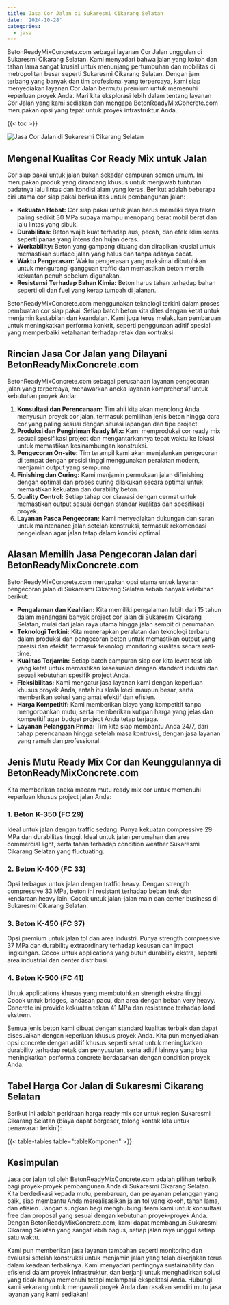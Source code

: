 ```yaml
---
title: Jasa Cor Jalan di Sukaresmi Cikarang Selatan
date: '2024-10-28'
categories:
  - jasa
---
```


BetonReadyMixConcrete.com sebagai layanan Cor Jalan unggulan di Sukaresmi Cikarang Selatan. Kami menyadari bahwa jalan yang kokoh dan tahan lama sangat krusial untuk menunjang pertumbuhan dan mobilitas di metropolitan besar seperti Sukaresmi Cikarang Selatan. Dengan jam terbang yang banyak dan tim profesional yang terpercaya, kami siap menyediakan layanan Cor Jalan bermutu premium untuk memenuhi keperluan proyek Anda. Mari kita eksplorasi lebih dalam tentang layanan Cor Jalan yang kami sediakan dan mengapa BetonReadyMixConcrete.com merupakan opsi yang tepat untuk proyek infrastruktur Anda.

{{< toc >}}

![Jasa Cor Jalan di Sukaresmi Cikarang Selatan](https://betoncor8.github.io/cor/harga-beton-readymix-concrete%20(45).png)

## Mengenal Kualitas Cor Ready Mix untuk Jalan

Cor siap pakai untuk jalan bukan sekadar campuran semen umum. Ini merupakan produk yang dirancang khusus untuk menjawab tuntutan padatnya lalu lintas dan kondisi alam yang keras. Berikut adalah beberapa ciri utama cor siap pakai berkualitas untuk pembangunan jalan:

- **Kekuatan Hebat:** Cor siap pakai untuk jalan harus memiliki daya tekan paling sedikit 30 MPa supaya mampu menopang berat mobil berat dan lalu lintas yang sibuk.
- **Durabilitas:** Beton wajib kuat terhadap aus, pecah, dan efek iklim keras seperti panas yang intens dan hujan deras.
- **Workability:** Beton yang gampang dituang dan dirapikan krusial untuk memastikan surface jalan yang halus dan tanpa adanya cacat.
- **Waktu Pengerasan:** Waktu pengerasan yang maksimal dibutuhkan untuk mengurangi gangguan traffic dan memastikan beton meraih kekuatan penuh sebelum digunakan.
- **Resistensi Terhadap Bahan Kimia:** Beton harus tahan terhadap bahan seperti oli dan fuel yang kerap tumpah di jalanan.

BetonReadyMixConcrete.com menggunakan teknologi terkini dalam proses pembuatan cor siap pakai. Setiap batch beton kita dites dengan ketat untuk menjamin kestabilan dan keandalan. Kami juga terus melakukan pembaruan untuk meningkatkan performa konkrit, seperti penggunaan aditif spesial yang memperbaiki ketahanan terhadap retak dan kontraksi.

## Rincian Jasa Cor Jalan yang Dilayani BetonReadyMixConcrete.com

BetonReadyMixConcrete.com sebagai perusahaan layanan pengecoran jalan yang terpercaya, menawarkan aneka layanan komprehensif untuk kebutuhan proyek Anda:

1. **Konsultasi dan Perencanaan:** Tim ahli kita akan menolong Anda menyusun proyek cor jalan, termasuk pemilihan jenis beton hingga cara cor yang paling sesuai dengan situasi lapangan dan tipe project.
2. **Produksi dan Pengiriman Ready Mix:** Kami memproduksi cor ready mix sesuai spesifikasi project dan mengantarkannya tepat waktu ke lokasi untuk memastikan kesinambungan konstruksi.
3. **Pengecoran On-site:** Tim terampil kami akan menjalankan pengecoran di tempat dengan presisi tinggi menggunakan peralatan modern, menjamin output yang sempurna.
4. **Finishing dan Curing:** Kami menjamin permukaan jalan difinishing dengan optimal dan proses curing dilakukan secara optimal untuk memastikan kekuatan dan durability beton.
5. **Quality Control:** Setiap tahap cor diawasi dengan cermat untuk memastikan output sesuai dengan standar kualitas dan spesifikasi proyek.
6. **Layanan Pasca Pengecoran:** Kami menyediakan dukungan dan saran untuk maintenance jalan setelah konstruksi, termasuk rekomendasi pengelolaan agar jalan tetap dalam kondisi optimal.

## Alasan Memilih Jasa Pengecoran Jalan dari BetonReadyMixConcrete.com

BetonReadyMixConcrete.com merupakan opsi utama untuk layanan pengecoran jalan di Sukaresmi Cikarang Selatan sebab banyak kelebihan berikut:

- **Pengalaman dan Keahlian:** Kita memiliki pengalaman lebih dari 15 tahun dalam menangani banyak project cor jalan di Sukaresmi Cikarang Selatan, mulai dari jalan raya utama hingga jalan sempit di perumahan.
- **Teknologi Terkini:** Kita menerapkan peralatan dan teknologi terbaru dalam produksi dan pengecoran beton untuk memastikan output yang presisi dan efektif, termasuk teknologi monitoring kualitas secara real-time.
- **Kualitas Terjamin:** Setiap batch campuran siap cor kita lewat test lab yang ketat untuk memastikan kesesuaian dengan standard industri dan sesuai kebutuhan spesifik project Anda.
- **Fleksibilitas:** Kami mengatur jasa layanan kami dengan keperluan khusus proyek Anda, entah itu skala kecil maupun besar, serta memberikan solusi yang amat efektif dan efisien.
- **Harga Kompetitif:** Kami memberikan biaya yang kompetitif tanpa mengorbankan mutu, serta memberikan kutipan harga yang jelas dan kompetitif agar budget project Anda tetap terjaga.
- **Layanan Pelanggan Prima:** Tim kita siap membantu Anda 24/7, dari tahap perencanaan hingga setelah masa kontruksi, dengan jasa layanan yang ramah dan professional.

## Jenis Mutu Ready Mix Cor dan Keunggulannya di BetonReadyMixConcrete.com

Kita memberikan aneka macam mutu ready mix cor untuk memenuhi keperluan khusus project jalan Anda:

### 1\. Beton K-350 (FC 29)

Ideal untuk jalan dengan traffic sedang. Punya kekuatan compressive 29 MPa dan durabilitas tinggi. Ideal untuk jalan perumahan dan area commercial light, serta tahan terhadap condition weather Sukaresmi Cikarang Selatan yang fluctuating.

### 2\. Beton K-400 (FC 33)

Opsi terbagus untuk jalan dengan traffic heavy. Dengan strength compressive 33 MPa, beton ini resistant terhadap beban truk dan kendaraan heavy lain. Cocok untuk jalan-jalan main dan center business di Sukaresmi Cikarang Selatan.

### 3\. Beton K-450 (FC 37)

Opsi premium untuk jalan tol dan area industri. Punya strength compressive 37 MPa dan durability extraordinary terhadap keausan dan impact lingkungan. Cocok untuk applications yang butuh durability ekstra, seperti area industrial dan center distribusi.

### 4\. Beton K-500 (FC 41)

Untuk applications khusus yang membutuhkan strength ekstra tinggi. Cocok untuk bridges, landasan pacu, dan area dengan beban very heavy. Concrete ini provide kekuatan tekan 41 MPa dan resistance terhadap load ekstrem.

Semua jenis beton kami dibuat dengan standard kualitas terbaik dan dapat disesuaikan dengan keperluan khusus proyek Anda. Kita pun menyediakan opsi concrete dengan aditif khusus seperti serat untuk meningkatkan durability terhadap retak dan penyusutan, serta aditif lainnya yang bisa meningkatkan performa concrete berdasarkan dengan condition proyek Anda.

## Tabel Harga Cor Jalan di Sukaresmi Cikarang Selatan

Berikut ini adalah perkiraan harga ready mix cor untuk region Sukaresmi Cikarang Selatan (biaya dapat bergeser, tolong kontak kita untuk penawaran terkini):

{{< table-tables table="tableKomponen" >}}

## Kesimpulan

Jasa cor jalan tol oleh BetonReadyMixConcrete.com adalah pilihan terbaik bagi proyek-proyek pembangunan Anda di Sukaresmi Cikarang Selatan. Kita berdedikasi kepada mutu, pembaruan, dan pelayanan pelanggan yang baik, siap membantu Anda merealisasikan jalan tol yang kokoh, tahan lama, dan efisien. Jangan sungkan bagi menghubungi team kami untuk konsultasi free dan proposal yang sesuai dengan kebutuhan proyek-proyek Anda. Dengan BetonReadyMixConcrete.com, kami dapat membangun Sukaresmi Cikarang Selatan yang sangat lebih bagus, setiap jalan raya unggul setiap satu waktu.

Kami pun memberikan jasa layanan tambahan seperti monitoring dan evaluasi setelah konstruksi untuk menjamin jalan yang telah dikerjakan terus dalam keadaan terbaiknya. Kami menyadari pentingnya sustainability dan efisiensi dalam proyek infrastruktur, dan berjanji untuk menghadirkan solusi yang tidak hanya memenuhi tetapi melampaui ekspektasi Anda. Hubungi kami sekarang untuk mengawali proyek Anda dan rasakan sendiri mutu jasa layanan yang kami sediakan!
